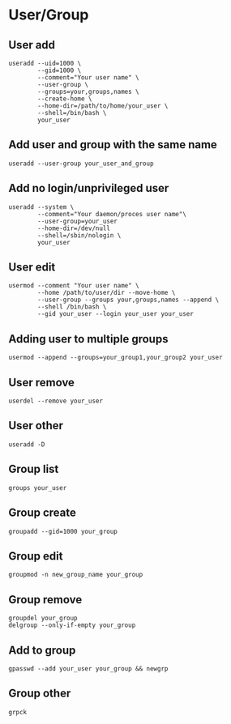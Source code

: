 # User/Group

## User add

    useradd --uid=1000 \
            --gid=1000 \
            --comment="Your user name" \
            --user-group \
            --groups=your,groups,names \
            --create-home \
            --home-dir=/path/to/home/your_user \
            --shell=/bin/bash \
            your_user

## Add user and group with the same name

    useradd --user-group your_user_and_group

## Add no login/unprivileged user

    useradd --system \
            --comment="Your daemon/proces user name"\
            --user-group=your_user
            --home-dir=/dev/null
            --shell=/sbin/nologin \
            your_user

## User edit

    usermod --comment "Your user name" \
            --home /path/to/user/dir --move-home \
            --user-group --groups your,groups,names --append \
            --shell /bin/bash \
            --gid your_user --login your_user your_user

## Adding user to multiple groups

    usermod --append --groups=your_group1,your_group2 your_user

## User remove

    userdel --remove your_user

## User other

    useradd -D

## Group list

    groups your_user

## Group create

    groupadd --gid=1000 your_group

## Group edit

    groupmod -n new_group_name your_group

## Group remove

    groupdel your_group
    delgroup --only-if-empty your_group

## Add to group

    gpasswd --add your_user your_group && newgrp

## Group other

    grpck
